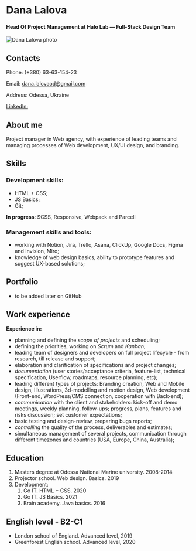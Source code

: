# Dana Lalova

#### Head Of Project Management at Halo Lab — Full-Stack Design Team

![Dana Lalova photo](https://media-exp1.licdn.com/dms/image/C4D03AQErsliqFZITQw/profile-displayphoto-shrink_800_800/0/1536915103545?e=1620259200&v=beta&t=dvOQfkDU1eY8_9Nb740QFrVhl4fNZVlL0avz8dYCofs)

## Contacts

Phone: (+380) 63-63-154-23

Email: dana.lalovaod@gmail.com

Address: Odessa, Ukraine

[LinkedIn:](https://www.linkedin.com/in/dana-lalova-76846083/)

## About me

Project manager in Web agency, with experience of leading teams and managing processes of Web development, UX/UI design, and branding.

## Skills

### Development skills:

- HTML + CSS;
- JS Basics;
- Git;

**In progress**: SCSS, Responsive, Webpack and Parcell

### Management skills and tools:

- working with Notion, Jira, Trello, Asana, ClickUp, Google Docs, Figma and Invision, Miro;
- knowledge of web design basics, ability to prototype features and suggest UX-based solutions;

## Portfolio

- to be added later on GitHub

## Work experience

**Experience in:**

- planning and defining the _scope of projects_ and scheduling;
- defining the priorities, working on _Scrum_ and _Kanban_;
- leading team of designers and developers on full project lifecycle - from research, till release and support;
- elaboration and clarification of specifications and project changes;
- _documentation_ (user stories/acceptance criteria, feature-list, technical specification, Userflow, roadmaps, resource planning, etc);
- leading different types of projects: Branding creation, Web and Mobile design, Illustrations, 3d-modelling and motion design, Web development (Front-end, WordPress/CMS connection, cooperation with Back-end);
- _communication_ with the client and stakeholders: kick-off and demo meetings, weekly planning, follow-ups; progress, plans, features and risks discussion; set customer expectations;
- basic testing and design-review, preparing bugs reports;
- _controlling_ the quality of the process, deliverables and estimates;
- simultaneous management of several projects, communication through different timezones and countries (USA, Europe, China, Australia);

## Education

1. Masters degree at Odessa National Marine university. 2008-2014
1. Projector school. Web design. Basics. 2019
1. Development:
   1. Go IT. HTML + CSS. 2020
   1. Go IT. JS Basics. 2021
   1. Brain academy. Java basics. 2016

## English level - B2-C1

- London school of England. Advanced level, 2019
- Greenforest English school. Advanced level, 2020
